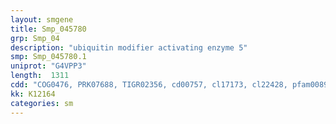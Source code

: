 ```yaml
---
layout: smgene
title: Smp_045780
grp: Smp_04
description: "ubiquitin modifier activating enzyme 5"
smp: Smp_045780.1
uniprot: "G4VPP3"
length:  1311
cdd: "COG0476, PRK07688, TIGR02356, cd00757, cl17173, cl22428, pfam00899"
kk: K12164
categories: sm
---
```

